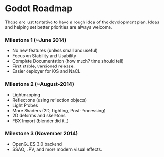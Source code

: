 # Godot Roadmap

These are just tentative to have a rough idea of the development plan. Ideas and helping set better priorities are always welcome.

### Milestone 1 (~June 2014)

* No new features (unless small and useful)
* Focus on Stability and Usability
* Complete Documentation (how much? time should tell)
* First stable, versioned release.
* Easier deployer for iOS and NaCL

### Milestone 2 (~August-2014)

* Lightmapping
* Reflections (using reflection objects)
* Light Probes
* More Shaders (2D, Lighting, Post-Processing)
* 2D deforms and skeletons
* FBX Import (blender did it..)

### Milestone 3 (November 2014)

* OpenGL ES 3.0 backend
* SSAO, LPV, and more modern visual effects.
